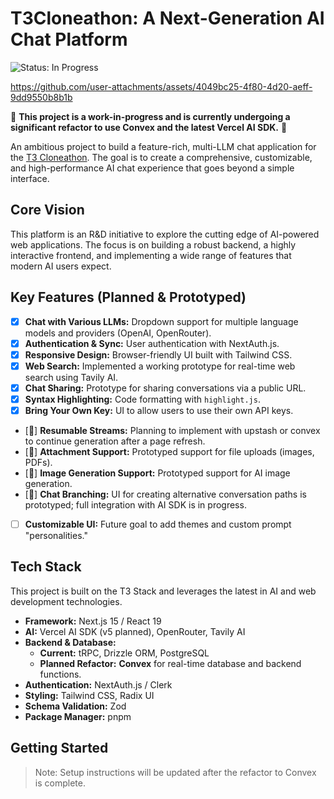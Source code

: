 # T3Cloneathon: A Next-Generation AI Chat Platform

![Status: In Progress](https://img.shields.io/badge/status-in%20progress-yellow)


https://github.com/user-attachments/assets/4049bc25-4f80-4d20-aeff-9dd9550b8b1b


🚧 **This project is a work-in-progress and is currently undergoing a significant refactor to use Convex and the latest Vercel AI SDK.** 🚧

An ambitious project to build a feature-rich, multi-LLM chat application for the [T3 Cloneathon](https://cloneathon.t3.chat/). The goal is to create a comprehensive, customizable, and high-performance AI chat experience that goes beyond a simple interface.

## Core Vision

This platform is an R&D initiative to explore the cutting edge of AI-powered web applications. The focus is on building a robust backend, a highly interactive frontend, and implementing a wide range of features that modern AI users expect.

## Key Features (Planned & Prototyped)

-   [x] **Chat with Various LLMs:** Dropdown support for multiple language models and providers (OpenAI, OpenRouter).
-   [x] **Authentication & Sync:** User authentication with NextAuth.js.
-   [x] **Responsive Design:** Browser-friendly UI built with Tailwind CSS.
-   [x] **Web Search:** Implemented a working prototype for real-time web search using Tavily AI.
-   [x] **Chat Sharing:** Prototype for sharing conversations via a public URL.
-   [x] **Syntax Highlighting:** Code formatting with `highlight.js`.
-   [x] **Bring Your Own Key:** UI to allow users to use their own API keys.
-   [🚧] **Resumable Streams:** Planning to implement with upstash or convex to continue generation after a page refresh.
-   [🚧] **Attachment Support:** Prototyped support for file uploads (images, PDFs).
-   [🚧] **Image Generation Support:** Prototyped support for AI image generation.
-   [🚧] **Chat Branching:** UI for creating alternative conversation paths is prototyped; full integration with AI SDK is in progress.
-   [ ] **Customizable UI:** Future goal to add themes and custom prompt "personalities."

## Tech Stack

This project is built on the T3 Stack and leverages the latest in AI and web development technologies.

-   **Framework:** Next.js 15 / React 19
-   **AI:** Vercel AI SDK (v5 planned), OpenRouter, Tavily AI
-   **Backend & Database:**
    -   **Current:** tRPC, Drizzle ORM, PostgreSQL
    -   **Planned Refactor:** **Convex** for real-time database and backend functions.
-   **Authentication:** NextAuth.js / Clerk
-   **Styling:** Tailwind CSS, Radix UI
-   **Schema Validation:** Zod
-   **Package Manager:** pnpm

## Getting Started

> Note: Setup instructions will be updated after the refactor to Convex is complete.
